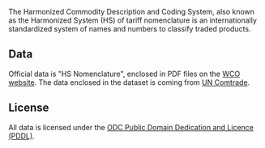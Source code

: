 The Harmonized Commodity Description and Coding System, also known as the Harmonized System (HS) of tariff nomenclature is an internationally standardized system of names and numbers to classify traded products.

## Data

Official data is "HS Nomenclature", enclosed in PDF files on the [WCO website](http://www.wcoomd.org/en/topics/nomenclature/instrument-and-tools.aspx). The data enclosed in the dataset is coming from [UN Comtrade](https://unstats.un.org/unsd/tradekb/Knowledgebase/50039/UN-Comtrade-Reference-Tables).


## License

All data is licensed under the [ODC Public Domain Dedication and Licence (PDDL)](http://opendatacommons.org/licenses/pddl/1-0/).
